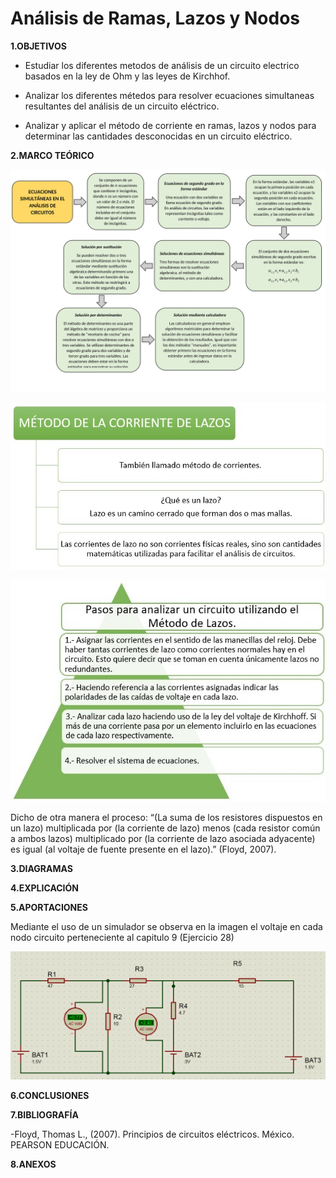 # Análisis de Ramas, Lazos y Nodos

**1.OBJETIVOS**

- Estudiar los diferentes metodos de análisis de un circuito electrico basados en la ley de Ohm y las leyes de Kirchhof.

- Analizar los diferentes métedos para resolver ecuaciones simultaneas resultantes del análisis de un circuito eléctrico.

- Analizar y aplicar el método de corriente en ramas, lazos y nodos para determinar las cantidades desconocidas en un circuito eléctrico.

**2.MARCO TEÓRICO**

![.](https://github.com/Katherine01-Arevalo/Analisis-de-mallas-lazos-y-nodos-/blob/main/img/Mapa_Ec.simultaneas.jpg)

![Teoria_Lazo](https://github.com/Katherine01-Arevalo/Analisis-de-mallas-lazos-y-nodos-/blob/main/img/Teoria_Lazo.jpg)

![Pasos_Lazo](https://github.com/Katherine01-Arevalo/Analisis-de-mallas-lazos-y-nodos-/blob/main/img/Pasos_Lazo.jpg)

 Dicho de otra manera el proceso:
“(La suma de los resistores dispuestos en un lazo) multiplicada por (la corriente de lazo) menos (cada resistor común a ambos lazos) multiplicado por (la corriente de lazo asociada adyacente) es igual (al voltaje de fuente presente en el lazo).” (Floyd, 2007). 

**3.DIAGRAMAS**

**4.EXPLICACIÓN**

**5.APORTACIONES**

  Mediante el uso de un simulador se observa en la imagen   el  voltaje en cada nodo  circuito perteneciente  al capitulo 9 (Ejercicio 28)
  
  ![ciruito28](https://github.com/Katherine01-Arevalo/Analisis-de-mallas-lazos-y-nodos-/blob/main/img/circuito28.png)  
 

**6.CONCLUSIONES**

**7.BIBLIOGRAFÍA**

-Floyd, Thomas L., (2007). Principios de circuitos eléctricos. México. PEARSON EDUCACIÓN.

**8.ANEXOS**
